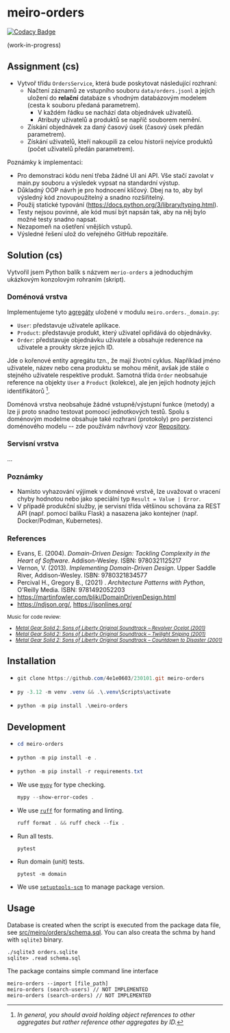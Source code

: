 # meiro-orders

[![Codacy Badge](https://api.codacy.com/project/badge/Grade/16143c71458f4ac787b1a28f491b3d19)](https://app.codacy.com/gh/4e1e0603/230101?utm_source=github.com&utm_medium=referral&utm_content=4e1e0603/230101&utm_campaign=Badge_Grade)

(work-in-progress)

## Assignment (cs)

- Vytvoř třídu `OrdersService`, která bude poskytovat následující rozhraní:
  - Načtení záznamů ze vstupního souboru `data/orders.jsonl` a jejich uložení do **relační** databáze s vhodným databázovým modelem (cesta k souboru předaná parametrem).
    - V každém řádku se nachází data objednávek uživatelů.
    - Atributy uživatelů a produktů se napříč souborem nemění.
  - Získání objednávek za daný časový úsek (časový úsek předán parametrem).
  - Získání uživatelů, kteří nakoupili za celou historii nejvíce produktů (počet uživatelů předán parametrem).

Poznámky k implementaci:

- Pro demonstraci kódu není třeba žádné UI ani API. Vše stačí zavolat v main.py souboru a výsledek vypsat na standardní výstup.
- Důkladný OOP návrh je pro hodnocení klíčový. Dbej na to, aby byl výsledný kód znovupoužitelný a snadno rozšiřitelný.
- Použij statické typování (<https://docs.python.org/3/library/typing.html>).
- Testy nejsou povinné, ale kód musí být napsán tak, aby na něj bylo možné testy snadno napsat.
- Nezapomeň na ošetření vnějších vstupů.
- Výsledné řešení ulož do veřejného GitHub repozitáře.

## Solution (cs)

Vytvořil jsem Python balík s názvem `merio-orders` a jednoduchým ukázkovým konzolovým rohraním (skript).  

### Doménová vrstva

Implementujeme tyto [agregáty](https://martinfowler.com/bliki/DDD_Aggregate.html) uložené v modulu `meiro.orders._domain.py`:

- `User`: představuje uživatele aplikace.
- `Product`: představuje produkt, který uživatel opřidává do objednávky.
- `Order`:  představuje objednávku uživatele a obsahuje rederence na uživatele a proukty skrze jejich ID.

Jde o kořenové entity agregátu tzn., že mají životní cyklus. Například jméno uživatele, název nebo cena produktu se mohou měnit, avšak jde stále o stejného uživatele respektive produkt. Samotná třída `Order` neobsahuje reference na objekty `User` a `Product` (kolekce), ale jen jejich hodnoty jejich identifikátorů [^1].

Doménová vrstva neobsahuje žádné vstupně/výstupní funkce (metody) a lze ji proto snadno testovat pomoocí jednotkových testů. Spolu s doménovým modelme obsahuje také rozhraní (protokoly) pro perzistenci doménového modelu -- zde používám návrhový vzor [Repository](https://martinfowler.com/eaaCatalog/repository.html).

### Servisní vrstva

&hellip;

### Poznámky

- Namísto vyhazování výjimek v doménové vrstvě, lze uvažovat o vracení chyby hodnotou nebo jako speciální typ `Result = Value | Error`.
- V případě produkční služby, je servisní třída většinou schována za REST API (např. pomocí balíku Flask) a nasazena
jako kontejner (např. Docker/Podman, Kubernetes).

### References

- Evans, E. (2004). *Domain-Driven Design: Tackling Complexity in the Heart of Software*. Addison-Wesley. ISBN: 9780321125217
- Vernon, V. (2013). *Implementing Domain-Driven Design*. Upper Saddle River, Addison-Wesley. ISBN: 9780321834577
- Percival H., Gregory B., (2021) . *Architecture Patterns with Python*, O'Reilly Media. ISBN: 9781492052203
- <https://martinfowler.com/bliki/DomainDrivenDesign.html>
- <https://ndjson.org/>, <https://jsonlines.org/>

[^1]: *In general, you should avoid holding object references to other aggregates but rather reference other aggregates by ID.*

<small>

Music for code review:

- [*Metal Gear Solid 2: Sons of Liberty Original Soundtrack – Revolver Ocelot (2001)*](https://youtu.be/rEwb5mXxOls?si=vytNUV_jnK-t-Qql)
- [*Metal Gear Solid 2: Sons of Liberty Original Soundtrack – Twilight Sniping (2001)*](https://youtu.be/iroXKdSqSPo?si=ZS2LRkEI3accxks5)
- [*Metal Gear Solid 2: Sons of Liberty Original Soundtrack – Countdown to Disaster (2001)*](https://youtu.be/z31HzRBW1qU?si=hqTfjFFpTxwpxg_-)

</small>

## Installation

-
  ```powershell
  git clone https://github.com/4e1e0603/230101.git meiro-orders
  ```
-
  ```powershell
  py -3.12 -m venv .venv && .\.venv\Scripts\activate
  ````
- 
  ```powershell
  python -m pip install .\meiro-orders
  ```

## Development
- 
  ```powershell
  cd meiro-orders
  ```
-
  ```powershell
  python -m pip install -e .
  ```
- 
  ```powershell
  python -m pip install -r requirements.txt
  ```

- We use [`mypy`](https://mypy-lang.org/) for type checking.

  ```powershell
  mypy --show-error-codes .
  ```

- We use [`ruff`](https://docs.astral.sh/ruff/) for formating and linting.

  ```powershell
  ruff format . && ruff check --fix .
  ```

- Run all tests.

  ```shell
  pytest
  ```

- Run domain (unit) tests.

  ```shell
  pytest -m domain
  ```

- We use [`setuptools-scm`](https://setuptools-scm.readthedocs.io/en/latest/) to manage package version.
  
## Usage

Database is created when the script is executed from the package data file, see [src/meiro/orders/schema.sql](schema.sql). You can also creata the schma by hand with `sqlite3` binary.

```shell
./sqlite3 orders.sqlite
sqlite> .read schema.sql
```

The package contains simple command line interface

```shell
meiro-orders --import [file_path]
meiro-orders (search-users) // NOT IMPLEMENTED
meiro-orders (search-orders) // NOT IMPLEMENTED   
```
